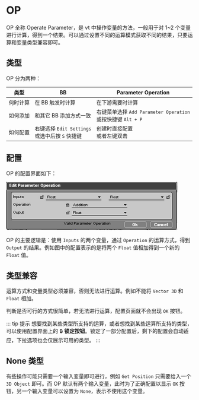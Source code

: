 # OP

OP 全称 Operate Parameter，是 vt 中操作变量的方法，一般用于对 1~2 个变量进行计算，得到一个结果。可以通过设置不同的运算模式获取不同的结果，只要运算和变量类型兼容即可。

## 类型

OP 分为两种：

| 类型     | BB                                                 | Parameter Operation                                            |
| -------- | -------------------------------------------------- | -------------------------------------------------------------- |
| 何时计算 | 在 BB 触发时计算                                   | 在下游需要时计算                                               |
| 如何添加 | 和其它 BB 添加方式一致                             | 右键菜单选择 `Add Parameter Operation`<br>或按快捷键 `Alt + P` |
| 如何配置 | 右键选择 `Edit Settings` <br>或选中后按 `S` 快捷键 | 创建时直接配置<br>或者左键双击                                 |

## 配置

OP 的配置界面如下：

![op_gui](../../../imgs/op_gui.png)

OP 的主要逻辑是：使用 `Inputs` 的两个变量，通过 `Operation` 的运算方式，得到 `Output` 的结果。例如图中的配置表示的是将两个 `Float` 值相加得到一个新的 `Float` 值。

## 类型兼容

运算方式和变量类型必须兼容，否则无法进行运算。例如不能将 `Vector 3D` 和 `Float` 相加。

判断是否可行的方式很简单，若无法进行运算，配置页面就不会出现 `OK` 按钮。

::: tip 提示
想要找到某些类型所支持的运算，或者想找到某些运算所支持的类型，可以使用配置界面上的 🔒 **锁定按钮**。锁定了一部分配置后，剩下的配置会自动适应，下拉选项也会仅展示可用的类型。
:::

## None 类型

有些操作可能只需要一个输入变量即可进行，例如 `Get Position` 只需要给入一个 `3D Object` 即可。而 OP 默认有两个输入变量，此时为了正确配置以显示 `OK` 按钮，另一个输入变量可以设置为 `None`，表示不使用这个变量。
